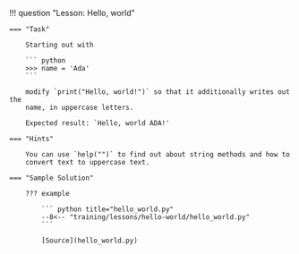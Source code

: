 !!! question "Lesson: Hello, world"

    === "Task"

        Starting out with

        ``` python
        >>> name = 'Ada'
        ```

        modify `print("Hello, world!")` so that it additionally writes out the
        name, in uppercase letters.

        Expected result: `Hello, world ADA!'

    === "Hints"

        You can use `help("")` to find out about string methods and how to
        convert text to uppercase text.

    === "Sample Solution"

        ??? example

            ``` python title="hello_world.py"
            --8<-- "training/lessons/hello-world/hello_world.py"
            ```

            [Source](hello_world.py)

